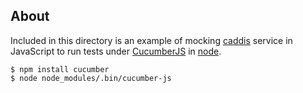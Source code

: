 About
---

Included in this directory is an example of mocking [caddis](https://github.com/bustardcelly/caddis) service in JavaScript to run tests under [CucumberJS](https://github.com/cucumber/cucumber-js) in [node](http://nodejs.org).

```
$ npm install cucumber
$ node node_modules/.bin/cucumber-js
```